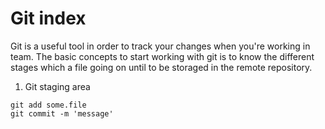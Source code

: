 # Git index

Git is a useful tool in order to track your changes when you're working in team. The basic concepts to start working with git is to know the different stages which a file going on until to be storaged in the remote repository.

1. Git staging area

```
git add some.file
git commit -m 'message'
```
